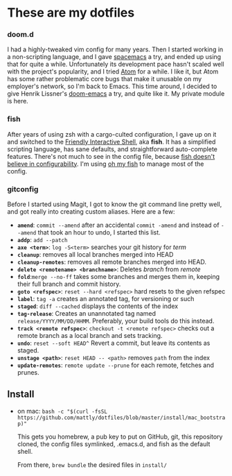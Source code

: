 # These are my dotfiles

### doom.d

I had a highly-tweaked vim config for many years. Then I started working in a
non-scripting language, and I gave [spacemacs][] a try, and ended up using that
for quite a while. Unfortunately its development pace hasn't scaled well with
the project's popularity, and I tried [Atom][] for a while. I like it, but Atom
has some rather problematic core bugs that make it unusable on my employer's
network, so I'm back to Emacs. This time around, I decided to give Henrik
Lissner's [doom-emacs][] a try, and quite like it. My private module is here.

[spacemacs]: https://github.com/syl20bnr/spacemacs/
[magit]: http://magit.vc/
[atom]: https://atom.io
[doom-emacs]: https://github.com/hlissner/doom-emacs

### fish

After years of using zsh with a cargo-culted configuration, I gave up on it and
switched to the [Friendly Interactive Shell][fish], aka **fish**. It has a
simplified scripting language, has sane defaults, and straightforward
auto-complete features. There's not much to see in the config file, because
[fish doesn't believe in configurability][fish-evil].  I'm using [oh my fish][] to
manage most of the config.

[fish]: http://fishshell.com/
[fish-evil]: http://fishshell.com/docs/current/design.html#conf
[oh my fish]: https://github.com/oh-my-fish/oh-my-fish

### gitconfig

Before I started using Magit, I got to know the git command line pretty well,
and got really into creating custom aliases. Here are a few:

- **`amend`**: `commit --amend` after an accidental `commit -amend` and
  instead of `--amend` that took an hour to undo, I started this list.
- **`addp`**: `add --patch`
- **`axe <term>`**: `log -S<term>` searches your git history for *term*
- **`cleanup`**: removes all local branches merged into HEAD
- **`cleanup-remotes`**: removes all remote branches merged into HEAD.
- **`delete <remotename> <branchname>`**: Deletes *branch* from *remote*
- **`fold`**:`merge --no-ff` takes some branches and merges them in,
  keeping their full branch and commit history.
- **`goto <refspec>`**: `reset --hard <refspec>` hard resets to the given
  refspec
- **`label`**: `tag -a` creates an annotated tag, for versioning or such
- **`staged`**: `diff --cached` displays the contents of the index
- **`tag-release`**: Creates an unannotated tag named
  `release/YYYY/MM/DD/HHMM`.  Preferably, your build tools do this
  instead.
- **`track <remote refspec>`**: `checkout -t <remote refspec>` checks out
  a remote branch as a local branch and sets tracking.
- **`undo`**: `reset --soft HEAD^` Revert a commit, but leave its contents
  as staged.
- **`unstage <path>`**: `reset HEAD -- <path>` removes `path` from the
  index
- **`update-remotes`**: `remote update --prune` for each remote, fetches
  and prunes.



## Install

- on mac: `bash -c "$(curl -fsSL https://github.com/mattly/dotfiles/blob/master/install/mac_bootstrap)"`
  
  This gets you homebrew, a pub key to put on GitHub, git, this repository
  cloned, the config files symlinked, .emacs.d, and fish as the default shell.
  
  From there, `brew bundle` the desired files in `install/`
